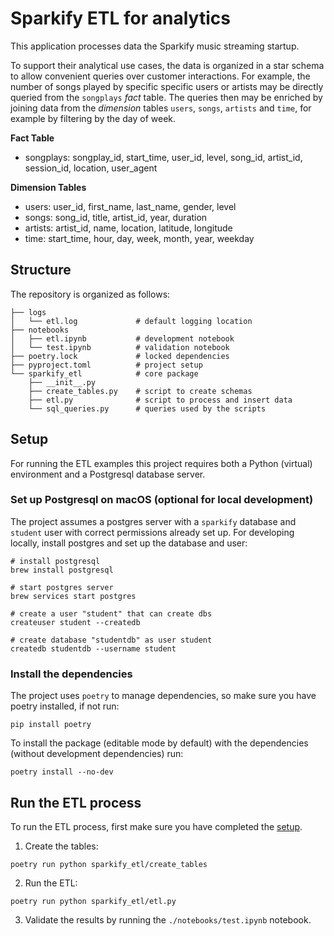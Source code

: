 # Sparkify ETL for analytics

This application processes data the Sparkify music streaming startup. 

To support their analytical use cases, the data is organized in a star schema to allow convenient queries over customer interactions. For example, the number of songs played by specific specific users or artists may be directly queried from the `songplays` *fact* table. The queries then may be enriched by joining data from the *dimension* tables `users`, `songs`, `artists` and `time`, for example by filtering by the day of week.

**Fact Table**
- songplays: songplay_id, start_time, user_id, level, song_id, artist_id, session_id, location, user_agent

**Dimension Tables**
- users: user_id, first_name, last_name, gender, level
- songs: song_id, title, artist_id, year, duration
- artists: artist_id, name, location, latitude, longitude
- time: start_time, hour, day, week, month, year, weekday

## Structure

The repository is organized as follows:

    ├── logs
    │   └── etl.log             # default logging location
    ├── notebooks             
    │   ├── etl.ipynb           # development notebook
    │   └── test.ipynb          # validation notebook
    ├── poetry.lock             # locked dependencies
    ├── pyproject.toml          # project setup
    └── sparkify_etl            # core package
        ├── __init__.py
        ├── create_tables.py    # script to create schemas
        ├── etl.py              # script to process and insert data
        └── sql_queries.py      # queries used by the scripts

## Setup

For running the ETL examples this project requires both a Python (virtual) environment and a Postgresql database server.

### Set up Postgresql on macOS (optional for local development)

The project assumes a postgres server with a `sparkify` database and `student` user with correct permissions already set up. For developing locally, install postgres and set up the database and user:

```
# install postgresql
brew install postgresql

# start postgres server
brew services start postgres

# create a user "student" that can create dbs
createuser student --createdb

# create database "studentdb" as user student
createdb studentdb --username student
```

### Install the dependencies

The project uses `poetry` to manage dependencies, so make sure you have poetry installed, if not run:

```
pip install poetry
```

To install the package (editable mode by default) with the dependencies (without development dependencies) run:

```
poetry install --no-dev
```

## Run the ETL process

To run the ETL process, first make sure you have completed the [setup](#setup).

1. Create the tables:
```
poetry run python sparkify_etl/create_tables
```

2. Run the ETL:
```
poetry run python sparkify_etl/etl.py
```

3. Validate the results by running the `./notebooks/test.ipynb` notebook.
